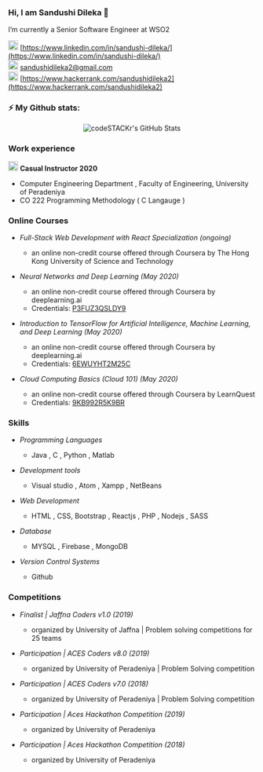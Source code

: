 ### Hi, I am Sandushi Dileka 👋

<!--
**sandushi/sandushi** is a ✨ _special_ ✨ repository because its `README.md` (this file) appears on your GitHub profile.

Here are some ideas to get you started:

- 🔭 I’m currently working on ...
- 🌱 I’m currently learning ...
- 👯 I’m looking to collaborate on ...
- 🤔 I’m looking for help with ...
- 💬 Ask me about ...
- 📫 How to reach me: ...
- 😄 Pronouns: ...
- ⚡ Fun fact: ...
-->


 I’m currently  a Senior Software Engineer at WSO2

 <img src="https://cdn4.iconfinder.com/data/icons/social-media-icons-the-circle-set/48/linkedin_circle-512.png" width="20" height="20" />  [https://www.linkedin.com/in/sandushi-dileka/](https://www.linkedin.com/in/sandushi-dileka/) <br />
 <img src="https://play-lh.googleusercontent.com/-gBEH8jVhT9palMzQHOdXtA8OSu5AdbyaQ4ldEsCpzW-g_tpxH805_mJZZBZ3-T2Tm4O" width="20" height="20" />  [sandushidileka2@gmail.com](sandushidileka2@gmail.com) <br />
 <img src="https://cdn4.iconfinder.com/data/icons/logos-and-brands/512/160_Hackerrank_logo_logos-512.png" width="20" height="20" />  [https://www.hackerrank.com/sandushidileka2](https://www.hackerrank.com/sandushidileka2) <br />

 ### ⚡ My Github stats:
<p align="center">
  <img align="middle" alt="codeSTACKr's GitHub Stats" src="https://github-readme-stats.vercel.app/api?username=sandushi&show_icons=true&theme=gruvbox" />
</p>

 ### Work experience 
 
 <img src="https://www.emojimeaning.com/img/img-apple-160/1f469-200d-1f3eb.png" width="20" height="20" />   __Casual Instructor 2020__
 * Computer Engineering Department , Faculty of Engineering, University of Peradeniya
 * CO 222 Programming Methodology ( C Langauge )
 
 ### Online Courses
 
 * _Full-Stack Web Development with React Specialization (ongoing)_
    * an online non-credit course offered through Coursera by The Hong Kong University of Science and Technology
    
 * _Neural Networks and Deep Learning (May 2020)_
    * an online non-credit course offered through Coursera by deeplearning.ai 
    * Credentials: [P3FUZ3QSLDY9](https://www.coursera.org/account/accomplishments/verify/P3FUZ3QSLDY9)
    
 * _Introduction to TensorFlow for Artificial Intelligence, Machine Learning, and Deep Learning (May 2020)_
    * an online non-credit course offered through Coursera by deeplearning.ai 
    * Credentials: [6EWUYHT2M25C](https://www.coursera.org/account/accomplishments/verify/6EWUYHT2M25C)

 * _Cloud Computing Basics (Cloud 101) (May 2020)_
    * an online non-credit course offered through Coursera by LearnQuest
    * Credentials: [9KB992R5K9BR](https://www.coursera.org/account/accomplishments/certificate/9KB992R5K9BR)
    
 
### Skills

 * _Programming Languages_
    * Java , C , Python , Matlab
    
 * _Development tools_
    * Visual studio , Atom , Xampp , NetBeans
    
 * _Web Development_
    * HTML , CSS, Bootstrap , Reactjs , PHP , Nodejs , SASS
    
 * _Database_
    * MYSQL , Firebase , MongoDB
    
 * _Version Control Systems_
    * Github

### Competitions

 *  _Finalist | Jaffna Coders v1.0 (2019)_
    * organized by University of Jaffna | Problem solving competitions for 25 teams
    
 * _Participation | ACES Coders v8.0 (2019)_
    * organized by University of Peradeniya | Problem Solving competition
   
 * _Participation | ACES Coders v7.0 (2018)_
    * organized by University of Peradeniya | Problem Solving competition
    
 * _Participation | Aces Hackathon Competition (2019)_
    * organized by University of Peradeniya
    
 * _Participation | Aces Hackathon Competition (2018)_
    * organized by University of Peradeniya


    
    



 
 
 
 

